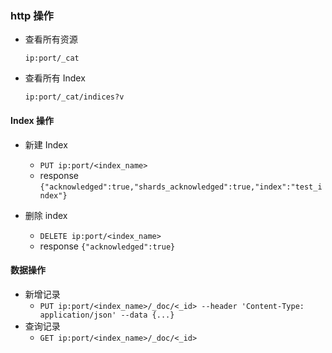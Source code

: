 ### http 操作

- 查看所有资源

  `ip:port/_cat`

- 查看所有 Index

  `ip:port/_cat/indices?v`

#### Index 操作

- 新建 Index

  - `PUT ip:port/<index_name>`
  - response `{"acknowledged":true,"shards_acknowledged":true,"index":"test_index"}`
- 删除 index
  - `DELETE ip:port/<index_name>`
  - response `{"acknowledged":true}`

#### 数据操作

- 新增记录
  - `PUT ip:port/<index_name>/_doc/<_id> --header 'Content-Type: application/json' --data {...}`
- 查询记录
  - `GET ip:port/<index_name>/_doc/<_id>`

